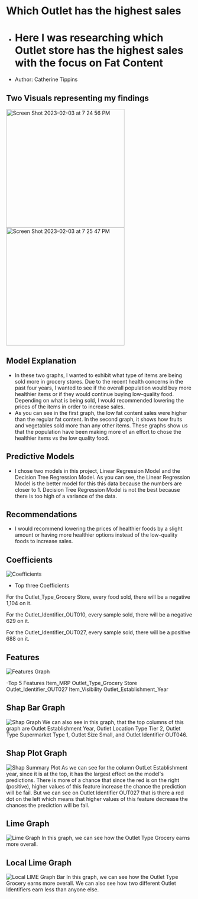 # Which Outlet has the highest sales
- # Here I was researching which Outlet store has the highest sales with the focus on Fat Content
- Author: Catherine Tippins
## Two Visuals representing my findings

<img width="320" alt="Screen Shot 2023-02-03 at 7 24 56 PM" src="https://user-images.githubusercontent.com/120760480/216741584-17863767-6b14-4126-9d03-6a6509c66fdf.png">

<img width="320" alt="Screen Shot 2023-02-03 at 7 25 47 PM" src="https://user-images.githubusercontent.com/120760480/216741617-6b7f3af6-d8a5-42d9-a90d-5c2dc0df9db5.png">

## Model Explanation 
- In these two graphs, I wanted to exhibit what type of items are being sold more in grocery stores. Due to the recent health concerns in the past four years, I wanted to see if the overall population would buy more healthier items or if they would continue buying low-quality food. Depending on what is being sold, I would recommended lowering the prices of the items in order to increase sales. 
- As you can see in the first graph, the low fat content sales were higher than the regular fat content. In the second graph, it shows how fruits and vegetables sold more than any other items. These graphs show us that the population have been making more of an effort to chose the healthier items vs the low quality food.

## Predictive Models
- I chose two models in this project, Linear Regression Model and the Decision Tree Regression Model. As you can see, the Linear Regression Model is the better model for this this data because the numbers are closer to 1. Decision Tree Regression Model is not the best because there is too high of a variance of the data.

## Recommendations
- I would recommend lowering the prices of healthier foods by a slight amount or having more healthier options instead of the low-quality foods to increase sales.

## Coefficients 
![Coefficients](https://github.com/CatDawn29/Catherine-Project/assets/120760480/d8f2db0a-c6d2-437d-a857-139770a0ef9e)

- Top three Coefficients

For the Outlet_Type_Grocery Store, every food sold, there will be a negative 1,104  on it. 

For the Outlet_Identifier_OUT010, every sample sold, there will be a negative 629 on it.

For the Outlet_Identifier_OUT027, every sample sold, there will be a positive 688 on it.

## Features
![Features Graph](https://github.com/CatDawn29/Catherine-Project/assets/120760480/208593d7-584a-47f4-a5f4-ca020857bcca)

-Top 5 Features
Item_MRP
Outlet_Type_Grocery Store
Outlet_Identifier_OUT027
Item_Visibility
Outlet_Establishment_Year

## Shap Bar Graph
![Shap Graph](https://github.com/CatDawn29/Catherine-Project/assets/120760480/2313fc17-686c-4451-9e4b-25e71950518e)
We can also see in this graph, that the top columns of this graph are Outlet Establishment Year, Outlet Location Type Tier 2, Outlet Type Supermarket Type 1, Outlet Size Small, and Outlet Identifier OUT046. 

## Shap Plot Graph
![Shap Summary Plot](https://github.com/CatDawn29/Catherine-Project/assets/120760480/21882b66-b894-4c95-ba12-af2479021af5)
As we can see for the column OutLet Establishment year, since it is at the top, it has the largest effect on the model's predictions. There is more of a chance that since the red is on the right (positive), higher values of this feature increase the chance the prediction will be fail. But we can see on Outlet Identifier OUT027 that is there a red dot on the left which means that higher values of this feature decrease the chances the prediction will be fail.

## Lime Graph
![Lime Graph ](https://github.com/CatDawn29/Catherine-Project/assets/120760480/7ddccc22-1499-4680-9332-7ae6df6123eb)
In this graph, we can see how the Outlet Type Grocery earns more overall.

## Local Lime Graph
![Local LIME Graph Bar](https://github.com/CatDawn29/Catherine-Project/assets/120760480/8fda1c5c-66a3-403b-b9d9-599276ff2e62)
In this graph, we can see how the Outlet Type Grocery earns more overall. We can also see how two different Outlet Identifiers earn less than anyone else.








